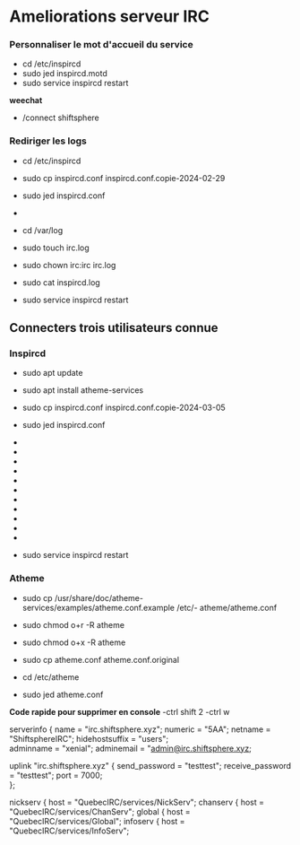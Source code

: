 # Ameliorations serveur IRC 

### Personnaliser le mot d'accueil du service

- cd /etc/inspircd
- sudo jed inspircd.motd 
- sudo service inspircd restart 

**weechat**
- /connect shiftsphere

### Rediriger les logs 

- cd /etc/inspircd
- sudo cp inspircd.conf inspircd.conf.copie-2024-02-29
- sudo jed inspircd.conf

- <log method="file" type ="* - USERINPUT -USEROUTPUT" level="default" target="/var/log/irc/log" flush="20">

- cd /var/log
- sudo touch irc.log
- sudo chown irc:irc irc.log
- sudo cat inspircd.log
- sudo service inspircd restart 

## Connecters trois utilisateurs connue
### Inspircd

- sudo apt update
- sudo apt install atheme-services

- sudo cp inspircd.conf inspircd.conf.copie-2024-03-05
- sudo jed inspircd.conf

- <link name="irc.shiftsphere.xyz" ipaddr="172.105.15.81" port="7000" allowmask="172.105.1$

- <link name="irc.shiftsphere.xyz" ipaddr="172.105.15.81" port="7000" allowmask="172.$

- <uline server="irc.shiftsphere.xyz" silent="yes">

- <bind address="172.105.15.81" port="7000" type="servers">

- <module name="spanningtree">
- <module name="alias">
- <module name="chghost">
- <module name="mlock">
- <module name="sasl">
- <sasl target="services.example.tld">
- <module name="servprotect">
- <module name="services_account">
- <module name="topiclock">

- sudo service inspircd restart 

### Atheme

- sudo cp /usr/share/doc/atheme-services/examples/atheme.conf.example /etc/- atheme/atheme.conf

- sudo chmod o+r -R atheme
- sudo chmod o+x -R atheme

- sudo cp atheme.conf atheme.conf.original

- cd /etc/atheme
- sudo jed atheme.conf

**Code rapide pour supprimer en console** 
-ctrl shift 2
-ctrl w

serverinfo {
        name = "irc.shiftsphere.xyz";
        numeric = "5AA";
        netname = "ShiftsphereIRC";
        hidehostsuffix = "users";  
        adminname = "xenial";
        adminemail = "admin@irc.shiftsphere.xyz;


uplink "irc.shiftsphere.xyz" { 
        send_password = "testtest";
        receive_password = "testtest"; 
        port = 7000;  
};


nickserv {
        host = "QuebecIRC/services/NickServ";
chanserv {
        host = "QuebecIRC/services/ChanServ";
global {
        host = "QuebecIRC/services/Global";
infoserv {
        host = "QuebecIRC/services/InfoServ";
